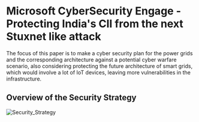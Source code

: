 # Microsoft CyberSecurity Engage - Protecting India's CII from the next Stuxnet like attack
The focus of this paper is to make a cyber security plan for the power grids and the corresponding architecture against a potential  cyber warfare scenario, also considering protecting the future architecture of smart grids, which would involve a lot of IoT devices,  leaving more vulnerabilities in the infrastructure.

## Overview of the Security Strategy
![Security_Strategy ](https://user-images.githubusercontent.com/83298237/176882610-5bc6fa53-83fd-47f3-8e32-964811589c4b.jpg)
